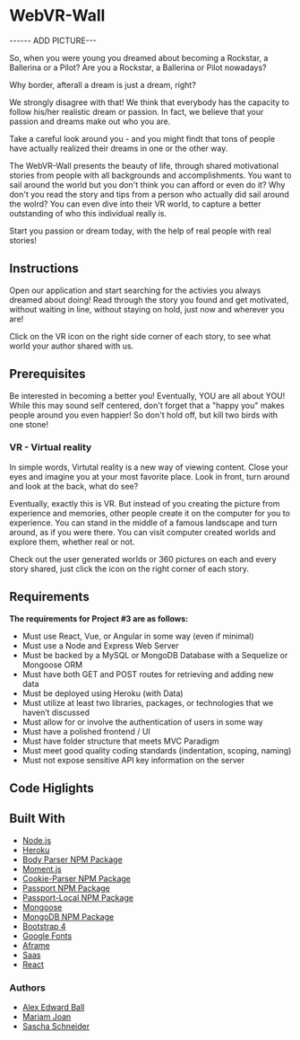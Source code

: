 # WebVR-Wall

------ ADD PICTURE---

So, when you were young you dreamed about becoming a Rockstar, a Ballerina or a Pilot?
Are you a Rockstar, a Ballerina or Pilot nowadays? 

Why border, afterall a dream is just a dream, right?

We strongly disagree with that! We think that everybody has the capacity to follow his/her realistic dream or passion. 
In fact, we believe that your passion and dreams make out who you are. 

Take a careful look around you - and you might findt that tons of people have actually realized their dreams in one or the other way. 

The WebVR-Wall presents the beauty of life, through shared motivational stories from people with all backgrounds and accomplishments. You want to sail around the world but you don't think you can afford or even do it? Why don't you read the story and tips from a person who actually did sail around the wolrd? You can even dive into their VR world, to capture a better outstanding of who this individual really is. 

Start you passion or dream today, with the help of real people with real stories! 

## Instructions
Open our application and start searching for the activies you always dreamed about doing! 
Read through the story you found and get motivated, without waiting in line, without staying on hold, just now and wherever you are!

Click on the VR icon on the right side corner of each story, to see what world your author shared with us. 

## Prerequisites
Be interested in becoming a better you! Eventually, YOU are all about YOU! 
While this may sound self centered, don't forget that a "happy you" makes people around you even happier! 
So don't hold off, but kill two birds with one stone! 

### VR - Virtual reality

In simple words, Virtutal reality is a new way of viewing content. 
Close your eyes and imagine you at your most favorite place. 
Look in front, turn around and look at the back, what do see?

Eventually, exactly this is VR. 
But instead of you creating the picture from experience and memories, other people create it on the computer for you to experience. 
You can stand in the middle of a famous landscape and turn around, as if you were there. 
You can visit computer created worlds and explore them, whether real or not. 

Check out the user generated worlds or 360 pictures on each and every story shared, just click the icon on the right corner of each story. 

## Requirements
**The requirements for Project #3 are as follows:**

* Must use React, Vue, or Angular in some way (even if minimal)
* Must use a Node and Express Web Server
* Must be backed by a MySQL or MongoDB Database with a Sequelize or Mongoose ORM  
* Must have both GET and POST routes for retrieving and adding new data
* Must be deployed using Heroku (with Data)
* Must utilize at least two libraries, packages, or technologies that we haven’t discussed
* Must allow for or involve the authentication of users in some way
* Must have a polished frontend / UI 
* Must have folder structure that meets MVC Paradigm
* Must meet good quality coding standards (indentation, scoping, naming)
* Must not expose sensitive API key information on the server

## Code Higlights

## Built With
+ [Node.js](https://nodejs.org/en/)
+ [Heroku](https://dashboard.heroku.com/)
+ [Body Parser NPM Package](https://www.npmjs.com/package/body-parser)
+ [Moment.js](http://momentjs.com/)
+ [Cookie-Parser NPM Package](https://www.npmjs.com/package/cookie-parser)
+ [Passport NPM Package](https://www.npmjs.com/package/passport)
+ [Passport-Local NPM Package](https://www.npmjs.com/package/passport-local)
+ [Mongoose](http://mongoosejs.com/docs/index.html)
+ [MongoDB NPM Package](https://www.npmjs.com/package/mongodb)
+ [Bootstrap 4](https://getbootstrap.com/)
+ [Google Fonts](https://fonts.google.com/)
+ [Aframe](https://aframe.io/)
+ [Saas](https://sass-lang.com/)
+ [React](https://reactjs.org/)

### Authors
+ [Alex Edward Ball](https://github.com/AlexEBall)
+ [Mariam Joan](https://github.com/MJOAN)
+ [Sascha Schneider](https://github.com/saschaschneider)

